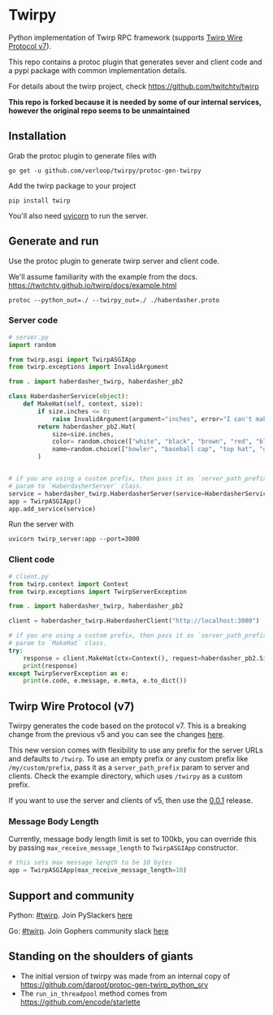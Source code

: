 # Twirpy

Python implementation of Twirp RPC framework (supports [Twirp Wire Protocol v7](https://twitchtv.github.io/twirp/docs/spec_v7.html)).

This repo contains a protoc plugin that generates sever and client code and a pypi package with common implementation details.

For details about the twirp project, check https://github.com/twitchtv/twirp

**This repo is forked because it is needed by some of our internal services, however the original repo seems to be unmaintained**

## Installation

Grab the protoc plugin to generate files with

```
go get -u github.com/verloop/twirpy/protoc-gen-twirpy
```

Add the twirp package to your project
```
pip install twirp
```

You'll also need [uvicorn](https://www.uvicorn.org/) to run the server.

## Generate and run
Use the protoc plugin to generate twirp server and client code.

We'll assume familiarity with the example from the docs. https://twitchtv.github.io/twirp/docs/example.html

```
protoc --python_out=./ --twirpy_out=./ ./haberdasher.proto
```

### Server code
```python
# server.py
import random

from twirp.asgi import TwirpASGIApp
from twirp.exceptions import InvalidArgument

from . import haberdasher_twirp, haberdasher_pb2

class HaberdasherService(object):
    def MakeHat(self, context, size):
        if size.inches <= 0:
            raise InvalidArgument(argument="inches", error="I can't make a hat that small!")
        return haberdasher_pb2.Hat(
            size=size.inches,
            color= random.choice(["white", "black", "brown", "red", "blue"]),
            name=random.choice(["bowler", "baseball cap", "top hat", "derby"])
        )


# if you are using a custom prefix, then pass it as `server_path_prefix`
# param to `HaberdasherServer` class.
service = haberdasher_twirp.HaberdasherServer(service=HaberdasherService())
app = TwirpASGIApp()
app.add_service(service)
```

Run the server with
```
uvicorn twirp_server:app --port=3000
```

### Client code

```python
# client.py
from twirp.context import Context
from twirp.exceptions import TwirpServerException

from . import haberdasher_twirp, haberdasher_pb2

client = haberdasher_twirp.HaberdasherClient("http://localhost:3000")

# if you are using a custom prefix, then pass it as `server_path_prefix`
# param to `MakeHat` class.
try:
    response = client.MakeHat(ctx=Context(), request=haberdasher_pb2.Size(inches=12))
    print(response)
except TwirpServerException as e:
    print(e.code, e.message, e.meta, e.to_dict())
```

## Twirp Wire Protocol (v7)

Twirpy generates the code based on the protocol v7. This is a breaking change from the previous v5 and you can see the changes [here](https://twitchtv.github.io/twirp/docs/spec_v7.html#differences-with-v5).

This new version comes with flexibility to use any prefix for the server URLs and defaults to `/twirp`. To use an empty prefix or any custom prefix like `/my/custom/prefix`, pass it as a `server_path_prefix` param to server and clients. Check the example directory, which uses `/twirpy` as a custom prefix.

If you want to use the server and clients of v5, then use the [0.0.1](https://github.com/verloop/twirpy/releases/tag/0.0.1) release.

### Message Body Length

Currently, message body length limit is set to 100kb, you can override this by passing `max_receive_message_length` to `TwirpASGIApp` constructor.

```python
# this sets max message length to be 10 bytes
app = TwirpASGIApp(max_receive_message_length=10)

```

## Support and community
Python: [#twirp](https://pythondev.slack.com/messages/twirp). Join PySlackers [here](https://pyslackers.com/web)

Go: [#twirp](https://gophers.slack.com/messages/twirp). Join Gophers community slack [here](https://invite.slack.golangbridge.org)

## Standing on the shoulders of giants

- The initial version of twirpy was made from an internal copy of https://github.com/daroot/protoc-gen-twirp_python_srv
- The `run_in_threadpool` method comes from https://github.com/encode/starlette
